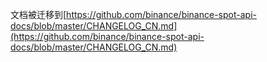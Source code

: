 文档被迁移到[https://github.com/binance/binance-spot-api-docs/blob/master/CHANGELOG_CN.md](https://github.com/binance/binance-spot-api-docs/blob/master/CHANGELOG_CN.md)
